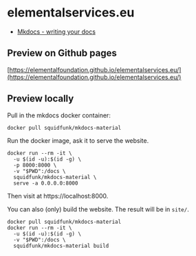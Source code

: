 # elementalservices.eu

- [Mkdocs - writing your docs](https://www.mkdocs.org/user-guide/writing-your-docs/)

## Preview on Github pages

[https://elementalfoundation.github.io/elementalservices.eu/](https://elementalfoundation.github.io/elementalservices.eu/)

## Preview locally

Pull in the mkdocs docker container:
```
docker pull squidfunk/mkdocs-material
```

Run the docker image, ask it to serve the website.
```
docker run --rm -it \
  -u $(id -u):$(id -g) \
  -p 8000:8000 \
  -v "$PWD":/docs \
  squidfunk/mkdocs-material \
  serve -a 0.0.0.0:8000
  ```
Then visit at https://localhost:8000.

You can also (only) build the website. The result will be in `site/`.
```
docker pull squidfunk/mkdocs-material
docker run --rm -it \
  -u $(id -u):$(id -g) \
  -v "$PWD":/docs \
  squidfunk/mkdocs-material build
```
